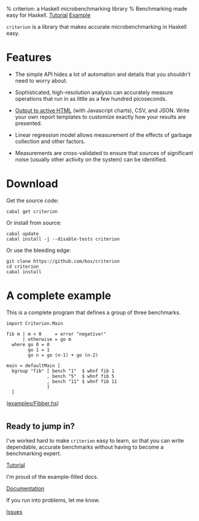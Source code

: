 % criterion: a Haskell microbenchmarking library
% Benchmarking made easy for Haskell.
  <a href="tutorial.html" class="btn btn-primary btn-lg" role="button">Tutorial</a>
  <a href="report.html" class="btn btn-info btn-lg" role="button">Example</a>



`criterion` is a library that makes accurate microbenchmarking in
Haskell easy.


# Features

* The simple API hides a lot of automation and details that you
  shouldn't need to worry about.

* Sophisticated, high-resolution analysis can accurately measure
  operations that run in as little as a few hundred picoseconds.

* [Output to active HTML](report.html) (with Javascript charts), CSV,
  and JSON.  Write your own report templates to customize exactly how
  your results are presented.

* Linear regression model allows measurement of the effects of garbage
  collection and other factors.

* Measurements are cross-validated to ensure that sources of
  significant noise (usually other activity on the system) can be
  identified.


# Download

Get the source code:

~~~~
cabal get criterion
~~~~

Or install from source:

~~~~
cabal update
cabal install -j --disable-tests criterion
~~~~

Or use the bleeding edge:

~~~~
git clone https://github.com/bos/criterion
cd criterion
cabal install
~~~~


# A complete example

This is a complete program that defines a group of three benchmarks.

~~~~ {.haskell}
import Criterion.Main

fib m | m < 0     = error "negative!"
      | otherwise = go m
  where go 0 = 0
        go 1 = 1
        go n = go (n-1) + go (n-2)

main = defaultMain [
  bgroup "fib" [ bench "1"  $ whnf fib 1
               , bench "5"  $ whnf fib 5
               , bench "11" $ whnf fib 11
               ]
  ]
~~~~
([examples/Fibber.hs](https://github.com/bos/criterion/blob/master/examples/Fibber.hs))


<div class="jumbotron" style="margin-top: 40px;">
<h2 style="margin-top: 20px;">Ready to jump in?</h2>

I've worked hard to make `criterion` easy to learn, so that you can
write dependable, accurate benchmarks without having to become a
benchmarking expert.

<a href="tutorial.html" class="btn btn-success btn-lg" role="button">Tutorial</a>

I'm proud of the example-filled docs.

<a href="http://hackage.haskell.org/package/criterion" class="btn btn-info btn-lg" role="button">Documentation</a>

If you run into problems, let me know.

<a href="https://github.com/bos/criterion" class="btn btn-warning btn-lg" role="button">Issues</a>

</div>

